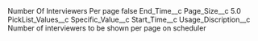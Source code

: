 <?xml version="1.0" encoding="UTF-8"?>
<CustomMetadata xmlns="http://soap.sforce.com/2006/04/metadata" xmlns:xsi="http://www.w3.org/2001/XMLSchema-instance" xmlns:xsd="http://www.w3.org/2001/XMLSchema">
    <label>Number Of Interviewers Per page</label>
    <protected>false</protected>
    <values>
        <field>End_Time__c</field>
        <value xsi:nil="true"/>
    </values>
    <values>
        <field>Page_Size__c</field>
        <value xsi:type="xsd:double">5.0</value>
    </values>
    <values>
        <field>PickList_Values__c</field>
        <value xsi:nil="true"/>
    </values>
    <values>
        <field>Specific_Value__c</field>
        <value xsi:nil="true"/>
    </values>
    <values>
        <field>Start_Time__c</field>
        <value xsi:nil="true"/>
    </values>
    <values>
        <field>Usage_Discription__c</field>
        <value xsi:type="xsd:string">Number of interviewers to be shown per page on scheduler</value>
    </values>
</CustomMetadata>
